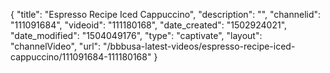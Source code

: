 {
    "title": "Espresso Recipe Iced Cappuccino",
    "description": "",
    "channelid": "111091684",
    "videoid": "111180168",
    "date_created": "1502924021",
    "date_modified": "1504049176",
    "type": "captivate",
    "layout": "channelVideo",
    "url": "\/bbbusa-latest-videos\/espresso-recipe-iced-cappuccino\/111091684-111180168"
}